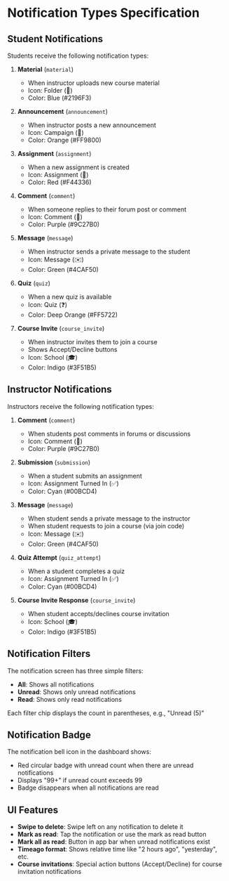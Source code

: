 # Notification Types Specification

## Student Notifications

Students receive the following notification types:

1. **Material** (`material`)
   - When instructor uploads new course material
   - Icon: Folder (📁)
   - Color: Blue (#2196F3)

2. **Announcement** (`announcement`)
   - When instructor posts a new announcement
   - Icon: Campaign (📢)
   - Color: Orange (#FF9800)

3. **Assignment** (`assignment`)
   - When a new assignment is created
   - Icon: Assignment (📝)
   - Color: Red (#F44336)

4. **Comment** (`comment`)
   - When someone replies to their forum post or comment
   - Icon: Comment (💬)
   - Color: Purple (#9C27B0)

5. **Message** (`message`)
   - When instructor sends a private message to the student
   - Icon: Message (✉️)
   - Color: Green (#4CAF50)

6. **Quiz** (`quiz`)
   - When a new quiz is available
   - Icon: Quiz (❓)
   - Color: Deep Orange (#FF5722)

7. **Course Invite** (`course_invite`)
   - When instructor invites them to join a course
   - Shows Accept/Decline buttons
   - Icon: School (🎓)
   - Color: Indigo (#3F51B5)

## Instructor Notifications

Instructors receive the following notification types:

1. **Comment** (`comment`)
   - When students post comments in forums or discussions
   - Icon: Comment (💬)
   - Color: Purple (#9C27B0)

2. **Submission** (`submission`)
   - When a student submits an assignment
   - Icon: Assignment Turned In (✅)
   - Color: Cyan (#00BCD4)

3. **Message** (`message`)
   - When student sends a private message to the instructor
   - When student requests to join a course (via join code)
   - Icon: Message (✉️)
   - Color: Green (#4CAF50)

4. **Quiz Attempt** (`quiz_attempt`)
   - When a student completes a quiz
   - Icon: Assignment Turned In (✅)
   - Color: Cyan (#00BCD4)

5. **Course Invite Response** (`course_invite`)
   - When student accepts/declines course invitation
   - Icon: School (🎓)
   - Color: Indigo (#3F51B5)

## Notification Filters

The notification screen has three simple filters:

- **All**: Shows all notifications
- **Unread**: Shows only unread notifications
- **Read**: Shows only read notifications

Each filter chip displays the count in parentheses, e.g., "Unread (5)"

## Notification Badge

The notification bell icon in the dashboard shows:
- Red circular badge with unread count when there are unread notifications
- Displays "99+" if unread count exceeds 99
- Badge disappears when all notifications are read

## UI Features

- **Swipe to delete**: Swipe left on any notification to delete it
- **Mark as read**: Tap the notification or use the mark as read button
- **Mark all as read**: Button in app bar when unread notifications exist
- **Timeago format**: Shows relative time like "2 hours ago", "yesterday", etc.
- **Course invitations**: Special action buttons (Accept/Decline) for course invitation notifications
